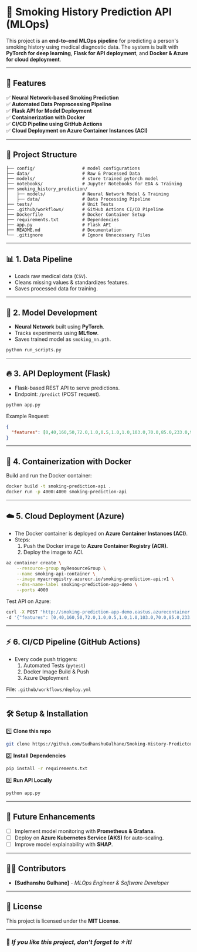 # 🚀 Smoking History Prediction API (MLOps)

This project is an **end-to-end MLOps pipeline** for predicting a person's smoking history using medical diagnostic data. The system is built with **PyTorch for deep learning**, **Flask for API deployment**, and **Docker & Azure for cloud deployment**.

---

## 🌟 **Features**
✅ **Neural Network-based Smoking Prediction**  
✅ **Automated Data Preprocessing Pipeline**  
✅ **Flask API for Model Deployment**  
✅ **Containerization with Docker**  
✅ **CI/CD Pipeline using GitHub Actions**  
✅ **Cloud Deployment on Azure Container Instances (ACI)**  

---

## 📁 **Project Structure**
```
├── config/                  # model configurations
├── data/                    # Raw & Processed Data
├── models/                  # store trained pytorch model
├── notebooks/               # Jupyter Notebooks for EDA & Training
├── smoking_history_prediction/
│   ├── models/              # Neural Network Model & Training
│   ├── data/                # Data Processing Pipeline
├── tests/                   # Unit Tests
├── .github/workflows/       # GitHub Actions CI/CD Pipeline
├── Dockerfile               # Docker Container Setup
├── requirements.txt         # Dependencies
├── app.py                   # Flask API
├── README.md                # Documentation
└── .gitignore               # Ignore Unnecessary Files
```

---

## 📊 **1. Data Pipeline**
- Loads raw medical data (`CSV`).
- Cleans missing values & standardizes features.
- Saves processed data for training.

---

## 🤖 **2. Model Development**
- **Neural Network** built using **PyTorch**.
- Tracks experiments using **MLflow**.
- Saves trained model as `smoking_nn.pth`.

```bash
python run_scripts.py
```

---

## 🔥 **3. API Deployment (Flask)**
- Flask-based REST API to serve predictions.
- Endpoint: `/predict` (POST request).
```bash
python app.py
```

Example Request:
```json
{
  "features": [0,40,160,50,72.0,1.0,0.5,1.0,1.0,103.0,70.0,85.0,233.0,96.0,117.0,95.0,13.5,1.0,0.8,20.0,14.0,14.0,1.0]
}
```

---

## 🐳 **4. Containerization with Docker**
Build and run the Docker container:
```bash
docker build -t smoking-prediction-api .
docker run -p 4000:4000 smoking-prediction-api
```

---

## ☁️ **5. Cloud Deployment (Azure)**
- The Docker container is deployed on **Azure Container Instances (ACI)**.
- Steps:
  1. Push the Docker image to **Azure Container Registry (ACR)**.
  2. Deploy the image to ACI.

```bash
az container create \
    --resource-group myResourceGroup \
    --name smoking-api-container \
    --image myacrregistry.azurecr.io/smoking-prediction-api:v1 \
    --dns-name-label smoking-prediction-app-demo \
    --ports 4000
```

Test API on Azure:
```bash
curl -X POST "http://smoking-prediction-app-demo.eastus.azurecontainer.io:4000/predict" -H "Content-Type: application/json" \
-d '{"features": [0,40,160,50,72.0,1.0,0.5,1.0,1.0,103.0,70.0,85.0,233.0,96.0,117.0,95.0,13.5,1.0,0.8,20.0,14.0,14.0,1.0]}'
```

---

## ⚡ **6. CI/CD Pipeline (GitHub Actions)**
- Every code push triggers:
  1. Automated Tests (`pytest`)
  2. Docker Image Build & Push
  3. Azure Deployment  

File: `.github/workflows/deploy.yml`

---

## 🛠 **Setup & Installation**
1️⃣ **Clone this repo**  
```bash
git clone https://github.com/SudhanshuGulhane/Smoking-History-Predictor.git
```
2️⃣ **Install Dependencies**  
```bash
pip install -r requirements.txt
```
3️⃣ **Run API Locally**  
```bash
python app.py
```

---

## 🎯 **Future Enhancements**
- [ ] Implement model monitoring with **Prometheus & Grafana**.
- [ ] Deploy on **Azure Kubernetes Service (AKS)** for auto-scaling.
- [ ] Improve model explainability with **SHAP**.

---

## 👨‍💻 **Contributors**
- **[Sudhanshu Gulhane]** - _MLOps Engineer & Software Developer_

---

## 📜 **License**
This project is licensed under the **MIT License**.

---

### 🌟 _If you like this project, don't forget to ⭐ it!_
